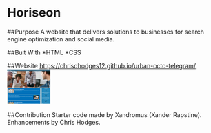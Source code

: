 # Horiseon

##Purpose
A website that delivers solutions to businesses for search engine optimization and social media. 

##Buit With
*HTML
*CSS

##Website
https://chrisdhodges12.github.io/urban-octo-telegram/
<img src="assets/images/Horiseon-screenshot.jpg" width="100px" height="80px">


##Contribution
Starter code made by Xandromus (Xander Rapstine).
Enhancements by Chris Hodges.